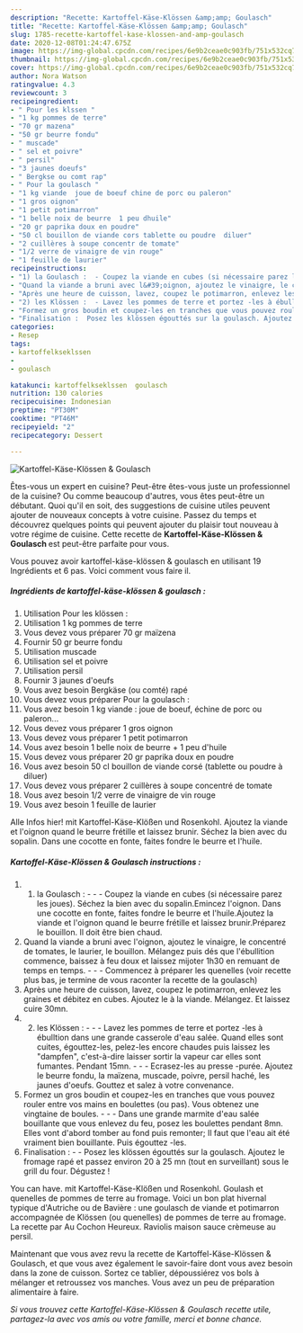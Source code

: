 ```yaml
---
description: "Recette: Kartoffel-Käse-Klössen &amp;amp; Goulasch"
title: "Recette: Kartoffel-Käse-Klössen &amp;amp; Goulasch"
slug: 1785-recette-kartoffel-kase-klossen-and-amp-goulasch
date: 2020-12-08T01:24:47.675Z
image: https://img-global.cpcdn.com/recipes/6e9b2ceae0c903fb/751x532cq70/kartoffel-kase-klossen-goulasch-photo-principale-de-la-recette.jpg
thumbnail: https://img-global.cpcdn.com/recipes/6e9b2ceae0c903fb/751x532cq70/kartoffel-kase-klossen-goulasch-photo-principale-de-la-recette.jpg
cover: https://img-global.cpcdn.com/recipes/6e9b2ceae0c903fb/751x532cq70/kartoffel-kase-klossen-goulasch-photo-principale-de-la-recette.jpg
author: Nora Watson
ratingvalue: 4.3
reviewcount: 3
recipeingredient:
- " Pour les klssen "
- "1 kg pommes de terre"
- "70 gr mazena"
- "50 gr beurre fondu"
- " muscade"
- " sel et poivre"
- " persil"
- "3 jaunes doeufs"
- " Bergkse ou comt rap"
- " Pour la goulasch "
- "1 kg viande  joue de boeuf chine de porc ou paleron"
- "1 gros oignon"
- "1 petit potimarron"
- "1 belle noix de beurre  1 peu dhuile"
- "20 gr paprika doux en poudre"
- "50 cl bouillon de viande cors tablette ou poudre  diluer"
- "2 cuillères à soupe concentr de tomate"
- "1/2 verre de vinaigre de vin rouge"
- "1 feuille de laurier"
recipeinstructions:
- "1) la Goulasch :  - Coupez la viande en cubes (si nécessaire parez les joues). Séchez la bien avec du sopalin.Emincez l&#39;oignon. Dans une cocotte en fonte, faites fondre le beurre et l&#39;huile.Ajoutez la viande et l&#39;oignon quand le beurre frétille et laissez brunir.Préparez le bouillon. Il doit être bien chaud."
- "Quand la viande a bruni avec l&#39;oignon, ajoutez le vinaigre, le concentré de tomates, le laurier, le bouillon. Mélangez puis dés que l&#39;ébullition commence, baissez à feu doux et laissez mijoter 1h30 en remuant de temps en temps.  - Commencez à préparer les quenelles (voir recette plus bas, je termine de vous raconter la recette de la goulasch)"
- "Après une heure de cuisson, lavez, coupez le potimarron, enlevez les graines et débitez en cubes. Ajoutez le à la viande. Mélangez. Et laissez cuire 30mn."
- "2) les Klössen :  - Lavez les pommes de terre et portez -les à ébulltion dans une grande casserole d&#39;eau salée. Quand elles sont cuites, égouttez-les, pelez-les encore chaudes puis laissez les &#34;dampfen&#34;, c&#39;est-à-dire laisser sortir la vapeur car elles sont fumantes. Pendant 15mn.  - Ecrasez-les au presse -purée. Ajoutez le beurre fondu, la maïzena, muscade, poivre, persil haché, les jaunes d&#39;oeufs. Gouttez et salez à votre convenance."
- "Formez un gros boudin et coupez-les en tranches que vous pouvez rouler entre vos mains en boulettes (ou pas). Vous obtenez une vingtaine de boules.  - Dans une grande marmite d&#39;eau salée bouillante que vous enlevez du feu, posez les boulettes pendant 8mn. Elles vont d&#39;abord tomber au fond puis remonter; Il faut que l&#39;eau ait été vraiment bien bouillante. Puis égouttez -les."
- "Finalisation :  Posez les klössen égouttés sur la goulasch. Ajoutez le fromage rapé et passez environ 20 à 25 mn (tout en surveillant) sous le grill du four. Dégustez !"
categories:
- Resep
tags:
- kartoffelkseklssen
- 
- goulasch

katakunci: kartoffelkseklssen  goulasch 
nutrition: 130 calories
recipecuisine: Indonesian
preptime: "PT30M"
cooktime: "PT46M"
recipeyield: "2"
recipecategory: Dessert

---
```



![Kartoffel-Käse-Klössen &amp; Goulasch](https://img-global.cpcdn.com/recipes/6e9b2ceae0c903fb/751x532cq70/kartoffel-kase-klossen-goulasch-photo-principale-de-la-recette.jpg)

Êtes-vous un expert en cuisine? Peut-être êtes-vous juste un professionnel de la cuisine? Ou comme beaucoup d'autres, vous êtes peut-être un débutant. Quoi qu'il en soit, des suggestions de cuisine utiles peuvent ajouter de nouveaux concepts à votre cuisine. Passez du temps et découvrez quelques points qui peuvent ajouter du plaisir tout nouveau à votre régime de cuisine. Cette recette de <strong> Kartoffel-Käse-Klössen &amp; Goulasch </strong> est peut-être parfaite pour vous.

<!--inarticleads1-->

Vous pouvez avoir kartoffel-käse-klössen &amp; goulasch en utilisant 19 Ingrédients et 6 pas. Voici comment vous faire il.

##### Ingrédients de kartoffel-käse-klössen &amp; goulasch :

1. Utilisation  Pour les klössen :
1. Utilisation 1 kg pommes de terre
1. Vous devez vous préparer 70 gr maïzena
1. Fournir 50 gr beurre fondu
1. Utilisation  muscade
1. Utilisation  sel et poivre
1. Utilisation  persil
1. Fournir 3 jaunes d&#39;oeufs
1. Vous avez besoin  Bergkäse (ou comté) rapé
1. Vous devez vous préparer  Pour la goulasch :
1. Vous avez besoin 1 kg viande : joue de boeuf, échine de porc ou paleron...
1. Vous devez vous préparer 1 gros oignon
1. Vous devez vous préparer 1 petit potimarron
1. Vous avez besoin 1 belle noix de beurre + 1 peu d&#39;huile
1. Vous devez vous préparer 20 gr paprika doux en poudre
1. Vous avez besoin 50 cl bouillon de viande corsé (tablette ou poudre à diluer)
1. Vous devez vous préparer 2 cuillères à soupe concentré de tomate
1. Vous avez besoin 1/2 verre de vinaigre de vin rouge
1. Vous avez besoin 1 feuille de laurier


Alle Infos hier! mit Kartoffel-Käse-Klößen und Rosenkohl. Ajoutez la viande et l&#39;oignon quand le beurre frétille et laissez brunir. Séchez la bien avec du sopalin. Dans une cocotte en fonte, faites fondre le beurre et l&#39;huile. 

<!--inarticleads2-->

##### Kartoffel-Käse-Klössen &amp; Goulasch instructions :

1. 1) la Goulasch : -  - - Coupez la viande en cubes (si nécessaire parez les joues). Séchez la bien avec du sopalin.Emincez l&#39;oignon. Dans une cocotte en fonte, faites fondre le beurre et l&#39;huile.Ajoutez la viande et l&#39;oignon quand le beurre frétille et laissez brunir.Préparez le bouillon. Il doit être bien chaud.
1. Quand la viande a bruni avec l&#39;oignon, ajoutez le vinaigre, le concentré de tomates, le laurier, le bouillon. Mélangez puis dés que l&#39;ébullition commence, baissez à feu doux et laissez mijoter 1h30 en remuant de temps en temps. -  - - Commencez à préparer les quenelles (voir recette plus bas, je termine de vous raconter la recette de la goulasch)
1. Après une heure de cuisson, lavez, coupez le potimarron, enlevez les graines et débitez en cubes. Ajoutez le à la viande. Mélangez. Et laissez cuire 30mn.
1. 2) les Klössen : -  - - Lavez les pommes de terre et portez -les à ébulltion dans une grande casserole d&#39;eau salée. Quand elles sont cuites, égouttez-les, pelez-les encore chaudes puis laissez les &#34;dampfen&#34;, c&#39;est-à-dire laisser sortir la vapeur car elles sont fumantes. Pendant 15mn. -  - - Ecrasez-les au presse -purée. Ajoutez le beurre fondu, la maïzena, muscade, poivre, persil haché, les jaunes d&#39;oeufs. Gouttez et salez à votre convenance.
1. Formez un gros boudin et coupez-les en tranches que vous pouvez rouler entre vos mains en boulettes (ou pas). Vous obtenez une vingtaine de boules. -  - - Dans une grande marmite d&#39;eau salée bouillante que vous enlevez du feu, posez les boulettes pendant 8mn. Elles vont d&#39;abord tomber au fond puis remonter; Il faut que l&#39;eau ait été vraiment bien bouillante. Puis égouttez -les.
1. Finalisation : -  - Posez les klössen égouttés sur la goulasch. Ajoutez le fromage rapé et passez environ 20 à 25 mn (tout en surveillant) sous le grill du four. Dégustez !


You can have. mit Kartoffel-Käse-Klößen und Rosenkohl. Goulash et quenelles de pommes de terre au fromage. Voici un bon plat hivernal typique d&#39;Autriche ou de Bavière : une goulasch de viande et potimarron accompagnée de Klössen (ou quenelles) de pommes de terre au fromage. La recette par Au Cochon Heureux. Raviolis maison sauce crèmeuse au persil. 

<!--inarticleads1-->

<p>
Maintenant que vous avez revu la recette de Kartoffel-Käse-Klössen &amp; Goulasch, et que vous avez également le savoir-faire dont vous avez besoin dans la zone de cuisson. Sortez ce tablier, dépoussiérez vos bols à mélanger et retroussez vos manches. Vous avez un peu de préparation alimentaire à faire.
</p>

<p>
<i>Si vous trouvez cette Kartoffel-Käse-Klössen &amp; Goulasch recette utile, partagez-la avec vos amis ou votre famille, merci et bonne chance.</i>
</p>
